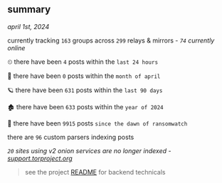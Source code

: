 
## summary
_april 1st, 2024_

currently tracking `163` groups across `299` relays & mirrors - _`74` currently online_

⏲ there have been `4` posts within the `last 24 hours`

🦈 there have been `0` posts within the `month of april`

🪐 there have been `631` posts within the `last 90 days`

🏚 there have been `633` posts within the `year of 2024`

🦕 there have been `9915` posts `since the dawn of ransomwatch`

there are `96` custom parsers indexing posts

_`20` sites using v2 onion services are no longer indexed - [support.torproject.org](https://support.torproject.org/onionservices/v2-deprecation/)_

> see the project [README](https://github.com/joshhighet/ransomwatch#ransomwatch--) for backend technicals
